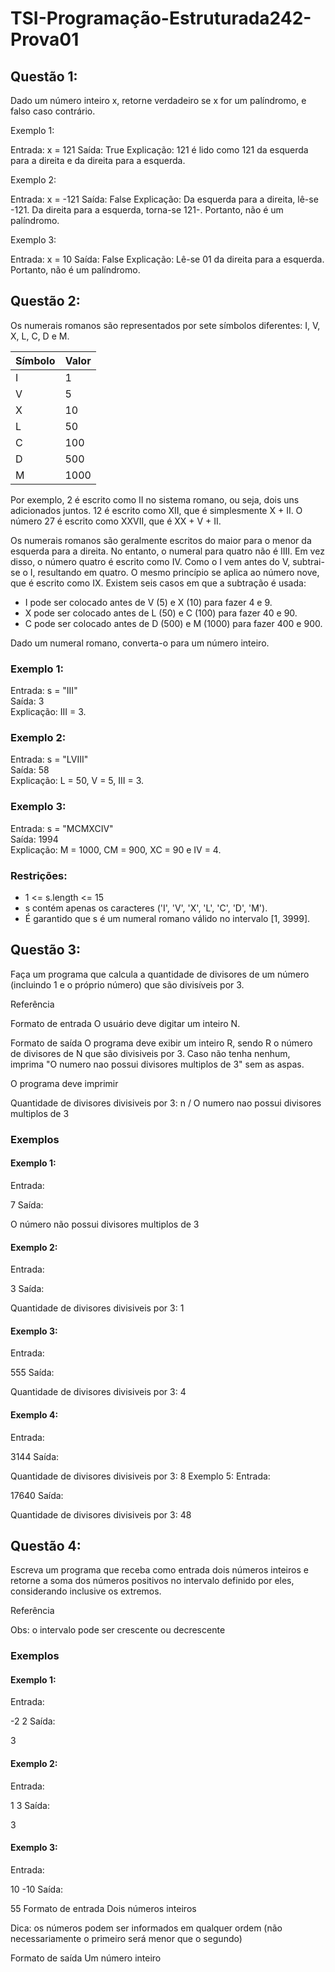# TSI-Programação-Estruturada242-Prova01

## Questão 1:
   
Dado um número inteiro x, retorne verdadeiro se x for um palíndromo, e falso caso contrário.

Exemplo 1:

Entrada: x = 121
Saída: True
Explicação: 121 é lido como 121 da esquerda para a direita e da direita para a esquerda.

Exemplo 2:

Entrada: x = -121
Saída: False
Explicação: Da esquerda para a direita, lê-se -121. Da direita para a esquerda, torna-se 121-. Portanto, não é um palíndromo.

Exemplo 3:

Entrada: x = 10
Saída: False
Explicação: Lê-se 01 da direita para a esquerda. Portanto, não é um palíndromo.

## Questão 2:

Os numerais romanos são representados por sete símbolos diferentes: I, V, X, L, C, D e M.

| Símbolo | Valor |
|---------|-------|
| I       | 1     |
| V       | 5     |
| X       | 10    |
| L       | 50    |
| C       | 100   |
| D       | 500   |
| M       | 1000  |

Por exemplo, 2 é escrito como II no sistema romano, ou seja, dois uns adicionados juntos. 12 é escrito como XII, que é simplesmente X + II. O número 27 é escrito como XXVII, que é XX + V + II.

Os numerais romanos são geralmente escritos do maior para o menor da esquerda para a direita. No entanto, o numeral para quatro não é IIII. Em vez disso, o número quatro é escrito como IV. Como o I vem antes do V, subtrai-se o I, resultando em quatro. O mesmo princípio se aplica ao número nove, que é escrito como IX. Existem seis casos em que a subtração é usada:

- I pode ser colocado antes de V (5) e X (10) para fazer 4 e 9.
- X pode ser colocado antes de L (50) e C (100) para fazer 40 e 90.
- C pode ser colocado antes de D (500) e M (1000) para fazer 400 e 900.

Dado um numeral romano, converta-o para um número inteiro.

### Exemplo 1:

Entrada: s = "III"  
Saída: 3  
Explicação: III = 3.

### Exemplo 2:

Entrada: s = "LVIII"  
Saída: 58  
Explicação: L = 50, V = 5, III = 3.

### Exemplo 3:

Entrada: s = "MCMXCIV"  
Saída: 1994  
Explicação: M = 1000, CM = 900, XC = 90 e IV = 4.

### Restrições:

- 1 <= s.length <= 15
- s contém apenas os caracteres ('I', 'V', 'X', 'L', 'C', 'D', 'M').
- É garantido que s é um numeral romano válido no intervalo [1, 3999].

## Questão 3:

Faça um programa que calcula a quantidade de divisores de um número (incluindo 1 e o próprio número) que são divisíveis por 3.

Referência

Formato de entrada
O usuário deve digitar um inteiro N.

Formato de saída
O programa deve exibir um inteiro R, sendo R o número de divisores de N que são divisiveis por 3. Caso não tenha nenhum, imprima "O numero nao possui divisores multiplos de 3" sem as aspas.

O programa deve imprimir

Quantidade de divisores divisiveis por 3: n / O numero nao possui divisores multiplos de 3

### Exemplos 

#### Exemplo 1:
Entrada:

7
Saída:

O número não possui divisores multiplos de 3
#### Exemplo 2:
Entrada:

3
Saída:

Quantidade de divisores divisiveis por 3: 1
#### Exemplo 3:
Entrada:

555
Saída:

Quantidade de divisores divisiveis por 3: 4
#### Exemplo 4:
Entrada:

3144
Saída:

Quantidade de divisores divisiveis por 3: 8
Exemplo 5:
Entrada:

17640
Saída:

Quantidade de divisores divisiveis por 3: 48

## Questão 4:

Escreva um programa que receba como entrada dois números inteiros e retorne a soma dos números positivos no intervalo definido por eles, considerando inclusive os extremos.

Referência

Obs: o intervalo pode ser crescente ou decrescente

### Exemplos

#### Exemplo 1:
Entrada:

-2
2
Saída:

3
#### Exemplo 2:
Entrada:

1
3
Saída:

3
#### Exemplo 3:
Entrada:

10
-10
Saída:

55
Formato de entrada
Dois números inteiros

Dica: os números podem ser informados em qualquer ordem (não necessariamente o primeiro será menor que o segundo)

Formato de saída
Um número inteiro
    
    

